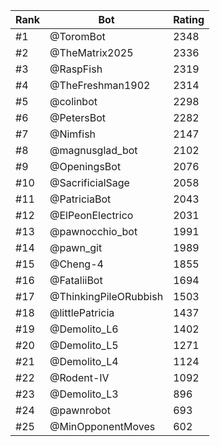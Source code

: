 Rank|Bot|Rating
---|---|---
#1|@ToromBot|2348
#2|@TheMatrix2025|2336
#3|@RaspFish|2319
#4|@TheFreshman1902|2314
#5|@colinbot|2298
#6|@PetersBot|2282
#7|@Nimfish|2147
#8|@magnusglad_bot|2102
#9|@OpeningsBot|2076
#10|@SacrificialSage|2058
#11|@PatriciaBot|2043
#12|@ElPeonElectrico|2031
#13|@pawnocchio_bot|1991
#14|@pawn_git|1989
#15|@Cheng-4|1855
#16|@FataliiBot|1694
#17|@ThinkingPileORubbish|1503
#18|@littlePatricia|1437
#19|@Demolito_L6|1402
#20|@Demolito_L5|1271
#21|@Demolito_L4|1124
#22|@Rodent-IV|1092
#23|@Demolito_L3|896
#24|@pawnrobot|693
#25|@MinOpponentMoves|602
